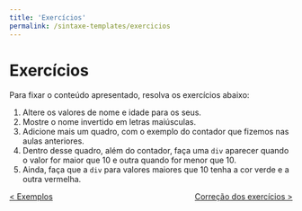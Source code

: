 ```yaml
---
title: 'Exercícios'
permalink: /sintaxe-templates/exercicios
---
```


# Exercícios

Para fixar o conteúdo apresentado, resolva os exercícios abaixo:

1. Altere os valores de nome e idade para os seus.
2. Mostre o nome invertido em letras maiúsculas.
3. Adicione mais um quadro, com o exemplo do contador que fizemos nas aulas anteriores.
4. Dentro desse quadro, além do contador, faça uma `div` aparecer quando o valor for maior que 10 e outra quando for menor que 10.
5. Ainda, faça que a `div` para valores maiores que 10 tenha a cor verde e a outra vermelha.

<span style="display: flex; justify-content: space-between;"><span>[&lt; Exemplos](exemplos.html 'Voltar')</span> <span>[Correção dos exercícios &gt;](correcao-exercicios.html 'Próximo')</span></span>

